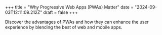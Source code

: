 +++
title = "Why Progressive Web Apps (PWAs) Matter"
date = "2024-09-03T12:11:09.212Z"
draft = false
+++

  Discover the advantages of PWAs and how they can enhance the user experience by blending the best of web and mobile apps.
        